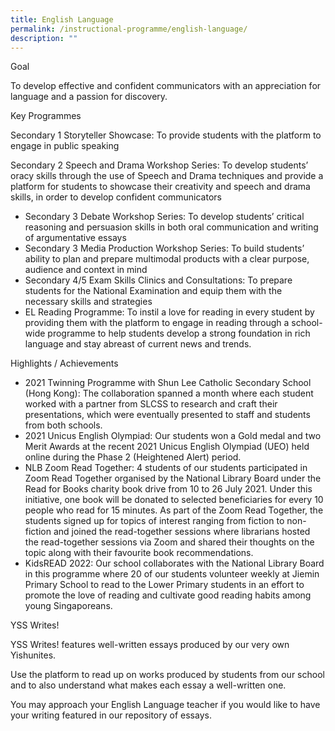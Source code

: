 ```yaml
---
title: English Language
permalink: /instructional-programme/english-language/
description: ""
---
```

Goal

To develop effective and confident communicators with an appreciation for language and a passion for discovery.

Key Programmes

Secondary 1 Storyteller Showcase: To provide students with the platform to engage in public speaking

Secondary 2 Speech and Drama Workshop Series: To develop students’ oracy skills through the use of Speech and Drama techniques and provide a platform for students to showcase their creativity and speech and drama skills, in order to develop confident communicators

* Secondary 3 Debate Workshop Series: To develop students’ critical reasoning and persuasion skills in both oral communication and writing of argumentative essays
* Secondary 3 Media Production Workshop Series: To build students’ ability to plan and prepare multimodal products with a clear purpose, audience and context in mind
* Secondary 4/5 Exam Skills Clinics and Consultations: To prepare students for the National Examination and equip them with the necessary skills and strategies 
* EL Reading Programme: To instil a love for reading in every student by providing them with the platform to engage in reading through a school-wide programme to help students develop a strong foundation in rich language and stay abreast of current news and trends.

Highlights / Achievements

* 2021 Twinning Programme with Shun Lee Catholic Secondary School (Hong Kong): The collaboration spanned a month where each student worked with a partner from SLCSS to research and craft their presentations, which were eventually presented to staff and students from both schools.
* 2021 Unicus English Olympiad: Our students won a Gold medal and two Merit Awards at the recent 2021 Unicus English Olympiad (UEO) held online during the Phase 2 (Heightened Alert) period.
* NLB Zoom Read Together: 4 students of our students participated in Zoom Read Together organised by the National Library Board under the Read for Books charity book drive from 10 to 26 July 2021. Under this initiative, one book will be donated to selected beneficiaries for every 10 people who read for 15 minutes. As part of the Zoom Read Together, the students signed up for topics of interest ranging from fiction to non-fiction and joined the read-together sessions where librarians hosted the read-together sessions via Zoom and shared their thoughts on the topic along with their favourite book recommendations.
* KidsREAD 2022: Our school collaborates with the National Library Board in this programme where 20 of our students volunteer weekly at Jiemin Primary School to read to the Lower Primary students in an effort to promote the love of reading and cultivate good reading habits among young Singaporeans.

YSS Writes!

YSS Writes! features well-written essays produced by our very own Yishunites. 

Use the platform to read up on works produced by students from our school and to also understand what makes each essay a well-written one. 

You may approach your English Language teacher if you would like to have your writing featured in our repository of essays.